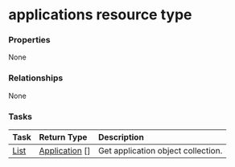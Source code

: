 # applications resource type



### Properties
None

### Relationships
None


### Tasks

| Task		   | Return Type	|Description|
|:---------------|:--------|:----------|
|[List](../api/application_list.md) | [Application](application.md) [] |Get application object collection. |

<!-- uuid: 93ecc3d0-306a-4924-a3d6-43a40617630f
2015-10-09 18:21:32 UTC -->